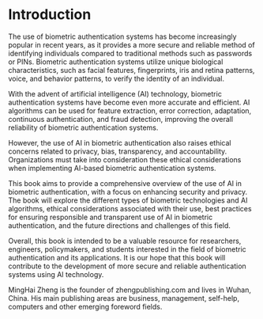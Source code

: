 # Introduction

The use of biometric authentication systems has become increasingly popular in recent years, as it provides a more secure and reliable method of identifying individuals compared to traditional methods such as passwords or PINs. Biometric authentication systems utilize unique biological characteristics, such as facial features, fingerprints, iris and retina patterns, voice, and behavior patterns, to verify the identity of an individual.

With the advent of artificial intelligence (AI) technology, biometric authentication systems have become even more accurate and efficient. AI algorithms can be used for feature extraction, error correction, adaptation, continuous authentication, and fraud detection, improving the overall reliability of biometric authentication systems.

However, the use of AI in biometric authentication also raises ethical concerns related to privacy, bias, transparency, and accountability. Organizations must take into consideration these ethical considerations when implementing AI-based biometric authentication systems.

This book aims to provide a comprehensive overview of the use of AI in biometric authentication, with a focus on enhancing security and privacy. The book will explore the different types of biometric technologies and AI algorithms, ethical considerations associated with their use, best practices for ensuring responsible and transparent use of AI in biometric authentication, and the future directions and challenges of this field.

Overall, this book is intended to be a valuable resource for researchers, engineers, policymakers, and students interested in the field of biometric authentication and its applications. It is our hope that this book will contribute to the development of more secure and reliable authentication systems using AI technology.

MingHai Zheng is the founder of zhengpublishing.com and lives in Wuhan, China. His main publishing areas are business, management, self-help, computers and other emerging foreword fields.

